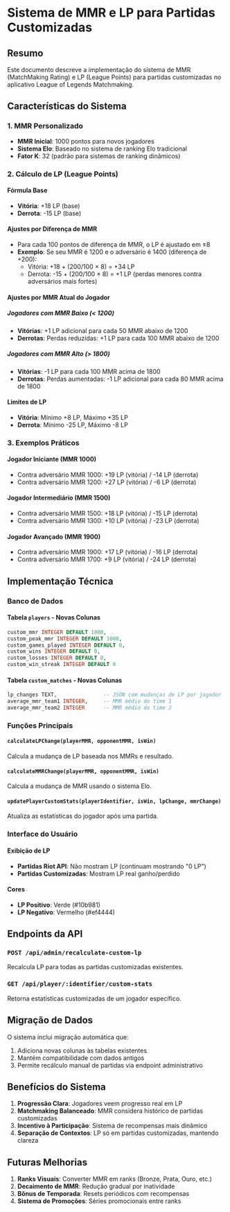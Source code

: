 # Sistema de MMR e LP para Partidas Customizadas

## Resumo
Este documento descreve a implementação do sistema de MMR (MatchMaking Rating) e LP (League Points) para partidas customizadas no aplicativo League of Legends Matchmaking.

## Características do Sistema

### 1. MMR Personalizado
- **MMR Inicial**: 1000 pontos para novos jogadores
- **Sistema Elo**: Baseado no sistema de ranking Elo tradicional
- **Fator K**: 32 (padrão para sistemas de ranking dinâmicos)

### 2. Cálculo de LP (League Points)

#### Fórmula Base
- **Vitória**: +18 LP (base)
- **Derrota**: -15 LP (base)

#### Ajustes por Diferença de MMR
- Para cada 100 pontos de diferença de MMR, o LP é ajustado em ±8
- **Exemplo**: Se seu MMR é 1200 e o adversário é 1400 (diferença de +200):
  - Vitória: +18 + (200/100 × 8) = +34 LP
  - Derrota: -15 + (200/100 × 8) = +1 LP (perdas menores contra adversários mais fortes)

#### Ajustes por MMR Atual do Jogador

##### Jogadores com MMR Baixo (< 1200)
- **Vitórias**: +1 LP adicional para cada 50 MMR abaixo de 1200
- **Derrotas**: Perdas reduzidas: +1 LP para cada 100 MMR abaixo de 1200

##### Jogadores com MMR Alto (> 1800)
- **Vitórias**: -1 LP para cada 100 MMR acima de 1800
- **Derrotas**: Perdas aumentadas: -1 LP adicional para cada 80 MMR acima de 1800

#### Limites de LP
- **Vitória**: Mínimo +8 LP, Máximo +35 LP
- **Derrota**: Mínimo -25 LP, Máximo -8 LP

### 3. Exemplos Práticos

#### Jogador Iniciante (MMR 1000)
- Contra adversário MMR 1000: +19 LP (vitória) / -14 LP (derrota)
- Contra adversário MMR 1200: +27 LP (vitória) / -6 LP (derrota)

#### Jogador Intermediário (MMR 1500)
- Contra adversário MMR 1500: +18 LP (vitória) / -15 LP (derrota)
- Contra adversário MMR 1300: +10 LP (vitória) / -23 LP (derrota)

#### Jogador Avançado (MMR 1900)
- Contra adversário MMR 1900: +17 LP (vitória) / -16 LP (derrota)
- Contra adversário MMR 1700: +9 LP (vitória) / -24 LP (derrota)

## Implementação Técnica

### Banco de Dados

#### Tabela `players` - Novas Colunas
```sql
custom_mmr INTEGER DEFAULT 1000,
custom_peak_mmr INTEGER DEFAULT 1000,
custom_games_played INTEGER DEFAULT 0,
custom_wins INTEGER DEFAULT 0,
custom_losses INTEGER DEFAULT 0,
custom_win_streak INTEGER DEFAULT 0
```

#### Tabela `custom_matches` - Novas Colunas
```sql
lp_changes TEXT,               -- JSON com mudanças de LP por jogador
average_mmr_team1 INTEGER,     -- MMR médio do time 1
average_mmr_team2 INTEGER      -- MMR médio do time 2
```

### Funções Principais

#### `calculateLPChange(playerMMR, opponentMMR, isWin)`
Calcula a mudança de LP baseada nos MMRs e resultado.

#### `calculateMMRChange(playerMMR, opponentMMR, isWin)`
Calcula a mudança de MMR usando o sistema Elo.

#### `updatePlayerCustomStats(playerIdentifier, isWin, lpChange, mmrChange)`
Atualiza as estatísticas do jogador após uma partida.

### Interface do Usuário

#### Exibição de LP
- **Partidas Riot API**: Não mostram LP (continuam mostrando "0 LP")
- **Partidas Customizadas**: Mostram LP real ganho/perdido

#### Cores
- **LP Positivo**: Verde (#10b981)
- **LP Negativo**: Vermelho (#ef4444)

## Endpoints da API

### `POST /api/admin/recalculate-custom-lp`
Recalcula LP para todas as partidas customizadas existentes.

### `GET /api/player/:identifier/custom-stats`
Retorna estatísticas customizadas de um jogador específico.

## Migração de Dados

O sistema inclui migração automática que:
1. Adiciona novas colunas às tabelas existentes
2. Mantém compatibilidade com dados antigos
3. Permite recálculo manual de partidas via endpoint administrativo

## Benefícios do Sistema

1. **Progressão Clara**: Jogadores veem progresso real em LP
2. **Matchmaking Balanceado**: MMR considera histórico de partidas customizadas
3. **Incentivo à Participação**: Sistema de recompensas mais dinâmico
4. **Separação de Contextos**: LP só em partidas customizadas, mantendo clareza

## Futuras Melhorias

1. **Ranks Visuais**: Converter MMR em ranks (Bronze, Prata, Ouro, etc.)
2. **Decaimento de MMR**: Redução gradual por inatividade
3. **Bônus de Temporada**: Resets periódicos com recompensas
4. **Sistema de Promoções**: Séries promocionais entre ranks

